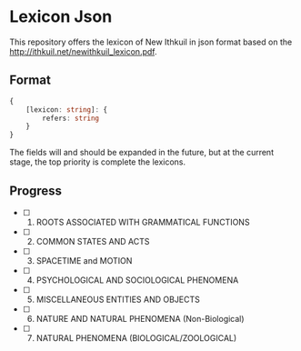 # Lexicon Json

This repository offers the lexicon of New Ithkuil in json format based on the http://ithkuil.net/newithkuil_lexicon.pdf.

## Format

```ts
{
    [lexicon: string]: {
        refers: string  
    }
}
```

The fields will and should be expanded in the future, but at the current stage, the top priority is complete the lexicons.

## Progress

- [ ] 1. ROOTS ASSOCIATED WITH GRAMMATICAL FUNCTIONS
- [ ] 2. COMMON STATES AND ACTS
- [ ] 3. SPACETIME and MOTION
- [ ] 4. PSYCHOLOGICAL AND SOCIOLOGICAL PHENOMENA
- [ ] 5. MISCELLANEOUS ENTITIES AND OBJECTS
- [ ] 6. NATURE AND NATURAL PHENOMENA (Non-Biological)
- [ ] 7. NATURAL PHENOMENA (BIOLOGICAL/ZOOLOGICAL)